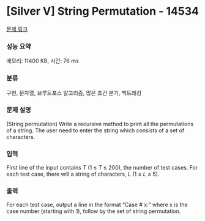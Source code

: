 # [Silver V] String Permutation - 14534 

[문제 링크](https://www.acmicpc.net/problem/14534) 

### 성능 요약

메모리: 11400 KB, 시간: 76 ms

### 분류

구현, 문자열, 브루트포스 알고리즘, 많은 조건 분기, 백트래킹

### 문제 설명

<p>(String permutation) Write a recursive method to print all the permutations of a string. The user need to enter the string which consists of a set of characters.</p>

### 입력 

 <p>First line of the input contains <em>T</em> (1 ≤ <em>T</em> ≤ 200), the number of test cases. For each test case, there will a string of characters, <em>L</em> (1 ≤ <em>L</em> ≤ 5).</p>

### 출력 

 <p>For each test case, output a line in the format “Case # x:” where x is the case number (starting with 1), follow by the set of string permutation.</p>

